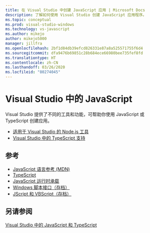 ```yaml
---
title: 在 Visual Studio 中创建 JavaScript 应用 | Microsoft Docs
description: 了解如何使用 Visual Studio 创建 JavaScript 应用程序。
ms.topic: conceptual
ms.prod: visual-studio-windows
ms.technology: vs-javascript
ms.author: mikejo
author: mikejo5000
manager: jillfra
ms.openlocfilehash: 2bf1d84db39efcd826331e87a8a525571755f6d4
ms.sourcegitcommit: dfa9476b69851c28b684ece66980bee735fef8fd
ms.translationtype: HT
ms.contentlocale: zh-CN
ms.lasthandoff: 03/26/2020
ms.locfileid: "80274045"
---
```

# <a name="javascript-in-visual-studio"></a>Visual Studio 中的 JavaScript

Visual Studio 提供了不同的工具和功能，可帮助你使用 JavaScript 或 TypeScript 创建应用。

- [适用于 Visual Studio 的 Node.js 工具](/visualstudio/ide/quickstart-nodejs)
- [Visual Studio 中的 TypeScript 支持](/visualstudio/javascript/javascript-in-vs-2019)

## <a name="reference"></a>参考

- [JavaScript 语言参考 (MDN)](https://developer.mozilla.org/en-US/docs/Web/JavaScript/Reference)
- [TypeScript](http://www.typescriptlang.org/docs/tutorial.html)
- [JavaScript 运行时承载](/microsoft-edge/hosting/javascript-runtime-hosting)
- [Windows 脚本接口（存档）](/previous-versions/windows/internet-explorer/ie-developer/scripting-articles/fdee6589(v%3dvs.94))
- [JScript 和 VBScript（存档）](/previous-versions/windows/internet-explorer/ie-developer/scripting-articles/d1et7k7c(v%3dvs.84))

## <a name="see-also"></a>另请参阅

[Visual Studio 中的 JavaScript 和 TypeScript](/visualstudio/javascript/)
